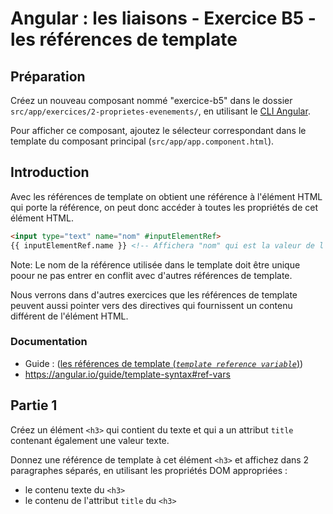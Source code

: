 # Angular : les liaisons - Exercice B5 - les références de template


## Préparation
Créez un nouveau composant nommé "exercice-b5" dans le dossier `src/app/exercices/2-proprietes-evenements/`, en utilisant le [CLI Angular](https://angular.io/cli).

Pour afficher ce composant, ajoutez le sélecteur correspondant dans le template du composant principal (`src/app/app.component.html`).


## Introduction
Avec les références de template on obtient une référence à l'élément HTML qui porte la référence, on peut donc accéder à toutes les propriétés de cet élément HTML.

``` html
<input type="text" name="nom" #inputElementRef>
{{ inputElementRef.name }} <!-- Affichera "nom" qui est la valeur de l'attribut (propriété DOM) "name" -->
```

Note: Le nom de la référence utilisée dans le template doit être unique poour ne pas entrer en conflit avec d'autres références de template.

Nous verrons dans d'autres exercices que les références de template peuvent aussi pointer vers des directives qui fournissent un contenu différent de l'élément HTML.


### Documentation
- Guide : ([les références de template (_`template reference variable`_)](https://angular.io/guide/template-syntax#template-reference-variables-var))
- https://angular.io/guide/template-syntax#ref-vars


## Partie 1
Créez un élément `<h3>` qui contient du texte et qui a un attribut `title` contenant également une valeur texte.

Donnez une référence de template à cet élément `<h3>` et affichez dans 2 paragraphes séparés, en utilisant les propriétés DOM appropriées :
- le contenu texte du `<h3>`
- le contenu de l'attribut `title` du `<h3>`
